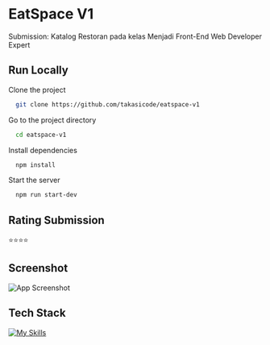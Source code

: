 # EatSpace V1
Submission: Katalog Restoran pada kelas Menjadi Front-End Web Developer Expert

## Run Locally
Clone the project
```bash
  git clone https://github.com/takasicode/eatspace-v1
```

Go to the project directory
```bash
  cd eatspace-v1
```

Install dependencies
```bash
  npm install
```

Start the server
```bash
  npm run start-dev
```

## Rating Submission
⭐⭐⭐⭐

## Screenshot
![App Screenshot](./src/public/images/screenshot/screencapture.png)

## Tech Stack
[![My Skills](https://skillicons.dev/icons?i=html,css,sass,js,npm,webpack)](https://github.com/takasicode/eatspace-v1)
